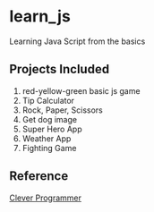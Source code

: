 # learn_js
Learning Java Script from the basics

## Projects Included
1. red-yellow-green basic js game
2. Tip Calculator
3. Rock, Paper, Scissors
4. Get dog image
5. Super Hero App
6. Weather App 
7. Fighting Game

## Reference
[Clever Programmer](https://www.youtube.com/watch?v=lI1ae4REbFM)
